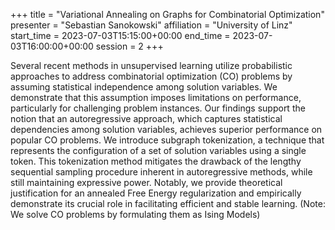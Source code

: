 +++
title = "Variational Annealing on Graphs for Combinatorial Optimization"
presenter = "Sebastian Sanokowski"
affiliation = "University of Linz"
start_time = 2023-07-03T15:15:00+00:00
end_time = 2023-07-03T16:00:00+00:00
session = 2
+++

Several recent methods in unsupervised learning utilize probabilistic approaches to address combinatorial optimization (CO) problems by assuming statistical independence among solution variables. We demonstrate that this assumption imposes limitations on performance, particularly for challenging problem instances. Our findings support the notion that an autoregressive approach, which captures statistical dependencies among solution variables, achieves superior performance on popular CO problems. We introduce subgraph tokenization, a technique that represents the configuration of a set of solution variables using a single token. This tokenization method mitigates the drawback of the lengthy sequential sampling procedure inherent in autoregressive methods, while still maintaining expressive power. Notably, we provide theoretical justification for an annealed Free Energy regularization and empirically demonstrate its crucial role in facilitating efficient and stable learning.
(Note: We solve CO problems by formulating them as Ising Models)
